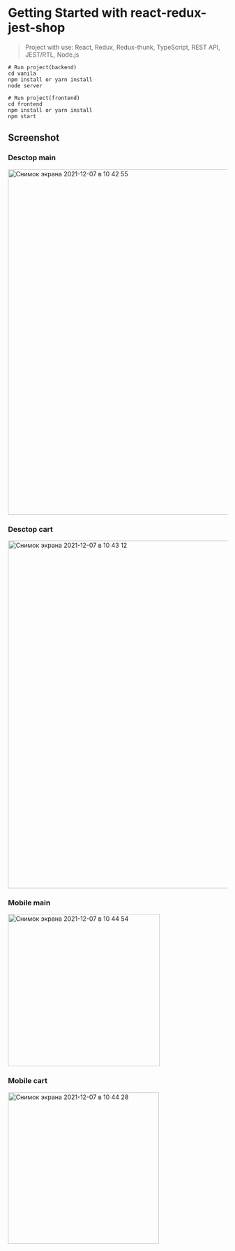 # Getting Started with react-redux-jest-shop

> Project with use: React, Redux, Redux-thunk, TypeScript, REST API, JEST/RTL, Node.js

```
# Run project(backend)
cd vanila
npm install or yarn install
node server

# Run project(frontend)
cd frontend
npm install or yarn install
npm start
```


## Screenshot 
### Desctop main 
<img width="790" alt="Снимок экрана 2021-12-07 в 10 42 55" src="https://user-images.githubusercontent.com/34871899/144987613-ea514adf-3293-4e5a-b68d-c5d5a3a2929b.png"><br />
### Desctop cart
<img width="795" alt="Снимок экрана 2021-12-07 в 10 43 12" src="https://user-images.githubusercontent.com/34871899/144987641-3243e521-1422-471e-8cc8-7d8976536701.png"><br />
### Mobile main
<img width="348" alt="Снимок экрана 2021-12-07 в 10 44 54" src="https://user-images.githubusercontent.com/34871899/144987671-1e041085-4d1a-4b59-b8ab-fa468457d5ff.png"><br />
### Mobile cart
<img width="346" alt="Снимок экрана 2021-12-07 в 10 44 28" src="https://user-images.githubusercontent.com/34871899/144988150-46b73211-ea37-419e-93d1-0c99ba07e663.png">
<br />

